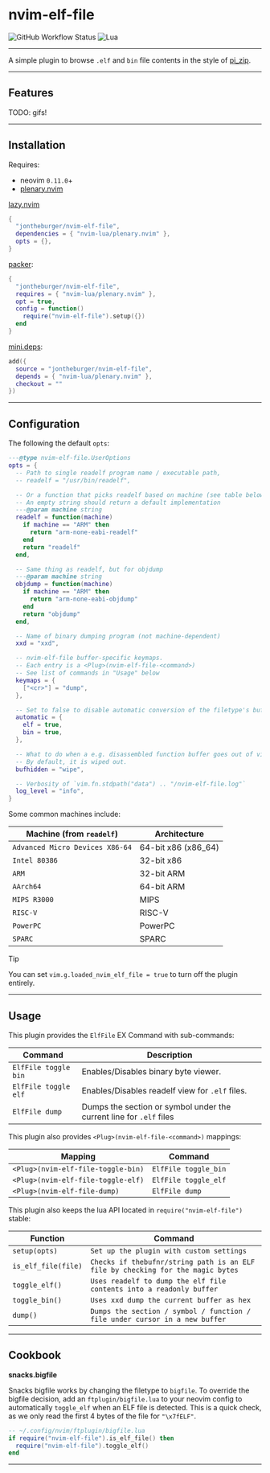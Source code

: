 # nvim-elf-file

![GitHub Workflow Status](https://img.shields.io/github/actions/workflow/status/ellisonleao/nvim-plugin-template/lint-test.yml?branch=main&style=for-the-badge)
![Lua](https://img.shields.io/badge/Made%20with%20Lua-blueviolet.svg?style=for-the-badge&logo=lua)

--------------------------------------------------------------------------------

A simple plugin to browse `.elf` and `bin` file contents in the style of
[pi_zip].

--------------------------------------------------------------------------------

## Features

TODO: gifs!

--------------------------------------------------------------------------------

## Installation

Requires:

- neovim `0.11.0`+
- [plenary.nvim]

[lazy.nvim]

```lua
{
  "jontheburger/nvim-elf-file",
  dependencies = { "nvim-lua/plenary.nvim" },
  opts = {},
}
```

[packer]:

```lua
{
  "jontheburger/nvim-elf-file", 
  requires = { "nvim-lua/plenary.nvim" },
  opt = true,
  config = function()
    require("nvim-elf-file").setup({})
  end
}
```

[mini.deps]:

```lua
add({
  source = "jontheburger/nvim-elf-file",
  depends = { "nvim-lua/plenary.nvim" },
  checkout = ""
})
```

--------------------------------------------------------------------------------

## Configuration

The following the default `opts`:

```lua
---@type nvim-elf-file.UserOptions
opts = {
  -- Path to single readelf program name / executable path,
  -- readelf = "/usr/bin/readelf",

  -- Or a function that picks readelf based on machine (see table below)
  -- An empty string should return a default implementation
  ---@param machine string
  readelf = function(machine)
    if machine == "ARM" then
      return "arm-none-eabi-readelf"
    end
    return "readelf"
  end,

  -- Same thing as readelf, but for objdump
  ---@param machine string
  objdump = function(machine)
    if machine == "ARM" then
      return "arm-none-eabi-objdump"
    end
    return "objdump"
  end,

  -- Name of binary dumping program (not machine-dependent)
  xxd = "xxd",

  -- nvim-elf-file buffer-specific keymaps.
  -- Each entry is a <Plug>(nvim-elf-file-<command>)
  -- See list of commands in "Usage" below
  keymaps = {
    ["<cr>"] = "dump",
  },

  -- Set to false to disable automatic conversion of the filetype's buffer
  automatic = {
    elf = true,
    bin = true,
  },

  -- What to do when a e.g. disassembled function buffer goes out of view.
  -- By default, it is wiped out.
  bufhidden = "wipe",

  -- Verbosity of `vim.fn.stdpath("data") .. "/nvim-elf-file.log"`
  log_level = "info",
}
```

Some common machines include:

| Machine (from `readelf`)        | Architecture         |
| ------------------------------- | -------------------- |
| `Advanced Micro Devices X86-64` | 64-bit x86 (x86\_64) |
| `Intel 80386`                   | 32-bit x86           |
| `ARM`                           | 32-bit ARM           |
| `AArch64`                       | 64-bit ARM           |
| `MIPS R3000`                    | MIPS                 |
| `RISC-V`                        | RISC-V               |
| `PowerPC`                       | PowerPC              |
| `SPARC`                         | SPARC                |

> [!TIP]
> You can set `vim.g.loaded_nvim_elf_file = true` to turn off the plugin entirely.

--------------------------------------------------------------------------------

## Usage

This plugin provides the `ElfFile` EX Command with sub-commands:

| Command              | Description                                                         |
| -------------------- | ------------------------------------------------------------------- |
| `ElfFile toggle bin` | Enables/Disables binary byte viewer.                                |
| `ElfFile toggle elf` | Enables/Disables readelf view for `.elf` files.                     |
| `ElfFile dump`       | Dumps the section or symbol under the current line for `.elf` files |

This plugin also provides `<Plug>(nvim-elf-file-<command>)` mappings:

| Mapping                            | Command              |
| ---------------------------------- | -------------------- |
| `<Plug>(nvim-elf-file-toggle-bin)` | `ElfFile toggle_bin` |
| `<Plug>(nvim-elf-file-toggle-elf)` | `ElfFile toggle_elf` |
| `<Plug>(nvim-elf-file-dump)`       | `ElfFile dump`       |

This plugin also keeps the lua API located in `require("nvim-elf-file")` stable:

| Function                           | Command                                                                         |
| ---------------------------------- | ------------------------------------------------------------------------------- |
| `setup(opts)`                      | `Set up the plugin with custom settings`                                        |
| `is_elf_file(file)`                | `Checks if thebufnr/string path is an ELF file by checking for the magic bytes` |
| `toggle_elf()`                     | `Uses readelf to dump the elf file contents into a readonly buffer`             |
| `toggle_bin()`                     | `Uses xxd dump the current buffer as hex`                                       |
| `dump()`                           | `Dumps the section / symbol / function / file under cursor in a new buffer`     |

--------------------------------------------------------------------------------

## Cookbook

**snacks.bigfile**

Snacks bigfile works by changing the filetype to `bigfile`. To override the
bigfile decision, add an `ftplugin/bigfile.lua` to your neovim config to
automatically `toggle_elf` when an ELF file is detected. This is a quick check,
as we only read the first 4 bytes of the file for `"\x7fELF"`.

```lua
-- ~/.config/nvim/ftplugin/bigfile.lua
if require("nvim-elf-file").is_elf_file() then
  require("nvim-elf-file").toggle_elf()
end
```

--------------------------------------------------------------------------------

[pi_zip]: https://neovim.io/doc/user/pi_zip.html
[plenary.nvim]: https://github.com/nvim-lua/plenary.nvim
[lazy.nvim]: https://github.com/folke/lazy.nvim
[packer]: https://github.com/wbthomason/packer.nvim
[mini.deps]: https://github.com/echasnovski/mini.deps
[Plug]: https://github.com/junegunn/vim-plug
